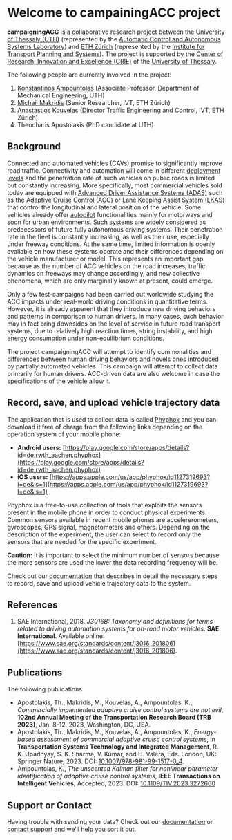 # Welcome to campainingACC project

**campaigningACC** is a collaborative research project between the [University of Thessaly (UTH)](https://www.uth.gr/en) (represented by the [Automatic Control and Autonomous Systems Laboratory](http://control.mie.uth.gr/)) and [ETH Zürich](https://www.ethz.ch) (represented by the [Institute for Transport Planning and Systems](https://www.ivt.ethz.ch)). The project is supported by the [Center of Research, Innovation and Excellence (CRIE)](https://www.uth.gr/en/research/units/center-research-innovation-and-excellence-crie) of the [University of Thessaly](https://www.uth.gr/en).

The following people are currently involved in the project:
1. [Konstantinos Ampountolas](http://mie.uth.gr/Ampountolas.html) (Associate Professor, Department of Mechanical Engineering, UTH)
2. [Michail Makridis](https://www.michailmakridis.com/) (Senior Researcher, IVT, ETH Zürich)
3. [Anastastios Kouvelas](http://www.ivt.ethz.ch/en/people/profile.anastasios-kouvelas.html) (Director Traffic Engineering and Control, IVT, ETH Zürich)
4. Theocharis Apostolakis (PhD candidate at UTH)

## Background
Connected and automated vehicles (CAVs) promise to significantly improve road traffic. Connectivity and automation will come in different [deployment levels](https://www.aptiv.com/en/insights/article/what-are-the-levels-of-automated-driving) and the penetration rate of such vehicles on public roads is limited but constantly increasing. More specifically, most commercial vehicles sold today are equipped with [Advanced Driver Assistance Systems (ADAS)](https://en.wikipedia.org/wiki/Advanced_driver-assistance_systems) such as the [Adaptive Cruise Control (ACC)](https://en.wikipedia.org/wiki/Adaptive_cruise_control) or [Lane Keeping Assist System (LKAS)](https://www.hondainfocenter.com/2021/CR-V/Feature-Guide/Interior-Features/Lane-Keeping-Assist-System-LKAS/) that control the longitudinal and lateral position of the vehicle. Some vehicles already offer [autopilot](https://www.tesla.com/autopilot) functionalities mainly for motorways and soon for urban environments. Such systems are widely considered as predecessors of future fully autonomous driving systems. Their penetration rate in the fleet is constantly increasing, as well as their use, especially under freeway conditions. At the same time, limited information is openly available on how these systems operate and their differences depending on the vehicle manufacturer or model. This represents an important gap because as the number of ACC vehicles on the road increases, traffic dynamics on freeways may change accordingly, and new collective phenomena, which are only marginally known at present, could emerge.

Only a few test-campaigns had been carried out worldwide studying the ACC impacts under real-world driving conditions in quantitative terms. However, it is already apparent that they introduce new driving behaviors and patterns in comparison to human drivers. In many cases, such behavior may in fact bring downsides on the level of service in future road transport systems, due to relatively high reaction times, string instability, and high energy consumption under non-equilibrium conditions. 

The project campaigningACC will attempt to identify commonalities and differences between human driving behaviors and novels ones introduced by partially automated vehicles. This campaign will attempt to collect data primarily for human drivers. ACC-driven data are also welcome in case the specifications of the vehicle allow it.

## Record, save, and upload vehicle trajectory data

The application that is used to collect data is called [Phyphox](https://phyphox.org) and you can download it free of charge from the following links depending on the operation system of your mobile phone:
- **Android users:** [https://play.google.com/store/apps/details?id=de.rwth_aachen.phyphox](https://play.google.com/store/apps/details?id=de.rwth_aachen.phyphox)
- **iOS users:** [https://apps.apple.com/us/app/phyphox/id1127319693?l=de&ls=1](https://apps.apple.com/us/app/phyphox/id1127319693?l=de&ls=1)

Phyphox is a free-to-use collection of tools that exploits the sensors present in the mobile phone in order to conduct physical experiments. Common sensors available in recent mobile phones are accelererometers, gyroscopes, GPS signal, magnetometers and others. Depending on the description of the experiment, the user can select to record only the sensors that are needed for the specific experiment.

**Caution:** It is important to select the minimum number of sensors because the more sensors are used the lower the data recording frequency will be.

Check out our [documentation]() that describes in detail the necessary steps to record, save and upload vehicle trajectory data to the system. 

## References
1. SAE International, 2018. _J3016B: Taxonomy and definitions for terms related to driving automation systems for on-road motor vehicles_. **SAE International**. Available online: [https://www.sae.org/standards/content/j3016_201806](https://www.sae.org/standards/content/j3016_201806).

## Publications
The following publications
* Apostolakis, Th., Makridis, M., Kouvelas, A., Ampountolas, K., _Commercially implemented adaptive cruise control systems are not evil_, **102nd Annual Meeting of the Transportation Research Board (TRB 2023)**, Jan. 8-12, 2023, Washington, DC, USA.
* Apostolakis, Th., Makridis, M., Kouvelas, A., Ampountolas, K., _Energy-based assessment of commercial adaptive cruise control systems_, in **Transportation Systems Technology and Integrated Management**, R. K. Upadhyay, S. K. Sharma, V. Kumar, and H. Valera, Eds. London, UK: Springer Nature, 2023. DOI: [10.1007/978-981-99-1517-0_4](https://www.doi.org/10.1007/978-981-99-1517-0_4).
* Ampountolas, K., _The unscented Kalman filter for nonlinear parameter identification of adaptive cruise control systems_, **IEEE Transactions on Intelligent Vehicles**, Accepted, 2023. DOI: [10.1109/TIV.2023.3272660](https://www.doi.org/10.1109/TIV.2023.3272660)

## Support or Contact

Having trouble with sending your data? Check out our [documentation](https://docs.github.com/categories/github-pages-basics/) or [contact support](https://support.github.com/contact) and we’ll help you sort it out.
